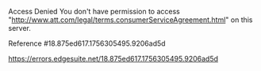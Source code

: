 Access Denied
You don't have permission to access "http://www.att.com/legal/terms.consumerServiceAgreement.html" on this server.

Reference #18.875ed617.1756305495.9206ad5d

https://errors.edgesuite.net/18.875ed617.1756305495.9206ad5d